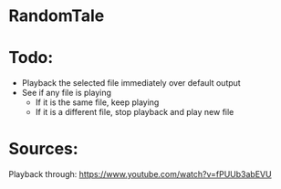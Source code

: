 RandomTale
==========

# Todo:

- Playback the selected file immediately over default output
- See if any file is playing
  - If it is the same file, keep playing
  - If it is a different file, stop playback and play new file

# Sources:

Playback through: https://www.youtube.com/watch?v=fPUUb3abEVU
